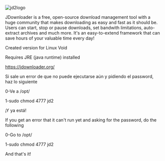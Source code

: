 ![jd2logo](https://user-images.githubusercontent.com/84197353/183433958-3466d475-4ea3-42f6-b316-b6db6afb71a7.png)

JDownloader is a free, open-source download management tool with a huge community that makes downloading as easy and fast as it should be. Users can start, stop or pause downloads, set bandwith limitations, auto-extract archives and much more. It's an easy-to-extend framework that can save hours of your valuable time every day!

Created version for Linux Void

Requires JRE (java runtime) installed

https://jdownloader.org/

Si sale un error de que no puede ejecutarse aún y pidiendo el password, haz lo siguiente

0-Ve a /opt/

1-sudo chmod 4777 jd2

¡Y ya está!

If you get an error that it can't run yet and asking for the password, do the following

0-Go to /opt/

1-sudo chmod 4777 jd2

And that's it!
